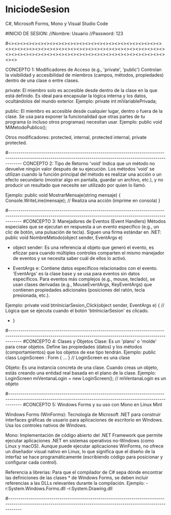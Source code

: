 # IniciodeSesion
C#, Microsoft Forms, Mono y Visual Studio Code


#INICIO DE SESION: 
//Nombre: Usuario 
//Password: 123

#<><><><><><><><><><><><><><><><><><><><><><><><><><><><><><><><><><><><><><><><><><><><><><><><><><><><><><><><><><><><><><><><><><><><><><><><><><><><><><><><><><>

CONCEPTO 1: Modificadores de Acceso (e.g., 'private', 'public')
Controlan la visibilidad y accesibilidad de miembros (campos, métodos, propiedades) dentro de una clase o entre clases.
 
private: El miembro solo es accesible desde dentro de la clase en la que está definido. Es ideal para encapsular la lógica interna y los datos, ocultándolos 
del mundo exterior. Ejemplo: private int miVariablePrivada;
 
public: El miembro es accesible desde cualquier lugar, dentro o fuera de la clase. Se usa para exponer la funcionalidad que otras partes de tu programa (o 
incluso otros programas) necesitan usar. Ejemplo: public void MiMetodoPublico();
 
Otros modificadores: protected, internal, protected internal, private protected.

#------------------------------------------------------------------------------------------------------------------------------------------------------------------
CONCEPTO 2: Tipo de Retorno 'void'
Indica que un método no devuelve ningún valor después de su ejecución. Los métodos 'void' se utilizan cuando la función principal del método es realizar una 
acción o un efecto secundario (mostrar algo en pantalla, guardar un archivo, etc.),  y no producir un resultado que necesite ser utilizado por quien lo llamó.

Ejemplo:
public void MostrarMensaje(string mensaje)
{
Console.WriteLine(mensaje); // Realiza una acción (imprime en consola)
}


#------------------------------------------------------------------------------------------------------------------------------------------------------------------
#CONCEPTO 3: Manejadores de Eventos (Event Handlers)
Métodos especiales que se ejecutan en respuesta a un evento específico (e.g., un clic de botón, una pulsación de tecla). Siguen una firma estándar en .NET:
public void NombreMetodo(object sender, EventArgs e)

- object sender: Es una referencia al objeto que generó el evento, es eficzar para cuando múltiples controles comparten el mismo manejador de eventos y se 
necesita saber cuál de ellos lo activó.

- EventArgs e: Contiene datos específicos relacionados con el evento. 'EventArgs' es la clase base y se usa para eventos sin datos específicos. Para eventos 
más complejos (e.g., mouse, teclado), se usan clases derivadas (e.g., MouseEventArgs, KeyEventArgs) que contienen propiedades adicionales (posiciones del ratón, 
tecla presionada, etc.).
 
Ejemplo:
private void btnIniciarSesion_Click(object sender, EventArgs e)
 {
// Lógica que se ejecuta cuando el botón 'btnIniciarSesion' es clicado.
 * }


#------------------------------------------------------------------------------------------------------------------------------------------------------------------
#CONCEPTO 4: Clases y Objetos
Clase: Es un 'plano' o 'molde' para crear objetos. Define las propiedades (datos) y los métodos (comportamientos) que los objetos de ese tipo tendrán.
Ejemplo: public class LoginScreen : Form { ... } // LoginScreen es una clase
 
Objeto: Es una instancia concreta de una clase. Cuando creas un objeto, estás creando una entidad real basada en el plano de la clase.
Ejemplo: LoginScreen miVentanaLogin = new LoginScreen(); // miVentanaLogin es un objeto



#------------------------------------------------------------------------------------------------------------------------------------------------------------------
#CONCEPTO 5: Windows Forms y su uso con Mono en Linux Mint

 Windows Forms (WinForms): Tecnología de Microsoft .NET para construir interfaces gráficas de usuario para aplicaciones de escritorio en Windows. Usa 
 los controles nativos de Windows.
 
 Mono: Implementación de código abierto del .NET Framework que permite ejecutar aplicaciones .NET en sistemas operativos no-Windows (como Linux y macOS). 
 Aunque puede ejecutar aplicaciones WinForms, no ofrece un diseñador visual nativo en Linux, lo que significa que el diseño de la interfaz se hace 
 programáticamente (escribiendo código para posicionar y configurar cada control).
 
Referencia a librerías: Para que el compilador de C# sepa dónde encontrar las definiciones de las clases  * de Windows Forms, se deben incluir referencias 
 a las DLLs relevantes durante la compilación. Ejemplo: -r:System.Windows.Forms.dll -r:System.Drawing.dll

#------------------------------------------------------------------------------------------------------------------------------------------------------------------
